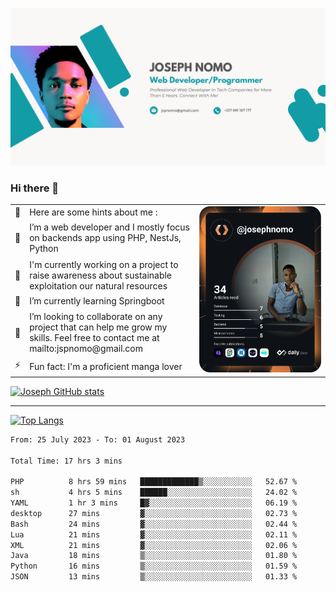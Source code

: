 ![Banner of my profile!](/Joseph_NOMO_NEW.png "Banner")

### Hi there 👋

<!--- | --  | 👋  | Here are some hints about me :                                                                                                 | <td rowspan=6><img src="/devcard.svg" width="400" alt="Joseph NOMO's Dev Card"/></td> |
| --- | --- | ------------------------------------------------------------------------------------------------------------------------------ | ------------------------------------------------------------------------------------- |
| --  | 🔭  | I’m a web developer and I mostly focus on backends app using PHP, NestJs, Python                                               |
| --  | 🦁  | I'm currently working on a project to raise awareness about sustainable exploitation our natural resources                     |
| --  | 🌱  | I’m currently learning Springboot                                                                                              |
| --  | 👯  | I’m looking to collaborate on any project that can help me grow my skills. Feel free to contact me at mailto:jspnomo@gmail.com |
| --  | ⚡  | Fun fact: I'm a proficient manga lover                                                                                         |
--->

<table>
    <tr>
        <td width="1%">👋</td>
        <td width="55%">Here are some hints about me :</td>
        <td rowspan=6 width="44%"><img src="/devcard.svg" width="400" alt="Joseph NOMO's Dev Card"/></td>
    </tr>
    <tr>
        <td>🔭</td>
        <td>I’m a web developer and I mostly focus on backends app using PHP, NestJs, Python</td>
    </tr>
    <tr>
        <td>🦁</td>
        <td>I'm currently working on a project to raise awareness about sustainable exploitation our natural resources</td>
    </tr>
    <tr>
        <td>🌱</td>
        <td>I’m currently learning Springboot</td>
    </tr>
    <tr>
        <td>👯</td>
        <td>I’m looking to collaborate on any project that can help me grow my skills. Feel free to contact me at mailto:jspnomo@gmail.com</td>
    </tr>
    <tr>
        <td>⚡</td>
        <td>Fun fact: I'm a proficient manga lover</td>
    </tr>

</table>

[![Joseph GitHub stats](https://github-readme-stats-seven-sigma-53.vercel.app/api?username=Jspascal)](https://github.com/Jspascal/github-readme-stats)

---

[![Top Langs](https://github-readme-stats-seven-sigma-53.vercel.app/api/top-langs/?username=Jspascal&layout=compact)](https://github.com/Jspascal/github-readme-stats)

<!--START_SECTION:waka-->

```txt
From: 25 July 2023 - To: 01 August 2023

Total Time: 17 hrs 3 mins

PHP          8 hrs 59 mins   █████████████▒░░░░░░░░░░░   52.67 %
sh           4 hrs 5 mins    ██████░░░░░░░░░░░░░░░░░░░   24.02 %
YAML         1 hr 3 mins     █▓░░░░░░░░░░░░░░░░░░░░░░░   06.19 %
desktop      27 mins         ▓░░░░░░░░░░░░░░░░░░░░░░░░   02.73 %
Bash         24 mins         ▓░░░░░░░░░░░░░░░░░░░░░░░░   02.44 %
Lua          21 mins         ▓░░░░░░░░░░░░░░░░░░░░░░░░   02.11 %
XML          21 mins         ▓░░░░░░░░░░░░░░░░░░░░░░░░   02.06 %
Java         18 mins         ▒░░░░░░░░░░░░░░░░░░░░░░░░   01.80 %
Python       16 mins         ▒░░░░░░░░░░░░░░░░░░░░░░░░   01.59 %
JSON         13 mins         ▒░░░░░░░░░░░░░░░░░░░░░░░░   01.33 %
```

<!--END_SECTION:waka-->
